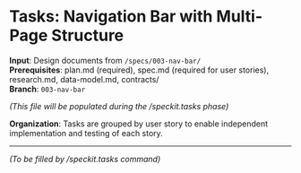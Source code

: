 # Tasks: Navigation Bar with Multi-Page Structure

**Input**: Design documents from `/specs/003-nav-bar/`  
**Prerequisites**: plan.md (required), spec.md (required for user stories), research.md, data-model.md, contracts/  
**Branch**: `003-nav-bar`

*(This file will be populated during the /speckit.tasks phase)*

**Organization**: Tasks are grouped by user story to enable independent implementation and testing of each story.

---

*(To be filled by /speckit.tasks command)*


